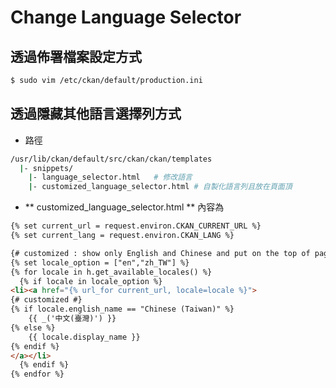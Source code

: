 # Change Language Selector

## 透過佈署檔案設定方式

```bash
$ sudo vim /etc/ckan/default/production.ini
```

## 透過隱藏其他語言選擇列方式

* 路徑

```bash
/usr/lib/ckan/default/src/ckan/ckan/templates
  |- snippets/
    |- language_selector.html	# 修改語言
    |- customized_language_selector.html # 自製化語言列且放在頁面頂
```

* ** customized_language_selector.html ** 內容為

```html
{% set current_url = request.environ.CKAN_CURRENT_URL %}
{% set current_lang = request.environ.CKAN_LANG %}

{# customized : show only English and Chinese and put on the top of page #}
{% set locale_option = ["en","zh_TW"] %}
{% for locale in h.get_available_locales() %}
  {% if locale in locale_option %}
<li><a href="{% url_for current_url, locale=locale %}">
{# customized #}
{% if locale.english_name == "Chinese (Taiwan)" %}
    {{ _('中文(臺灣)') }}
{% else %}
    {{ locale.display_name }}
{% endif %}
</a></li>
  {% endif %}
{% endfor %}
```